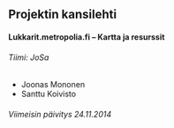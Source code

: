
## Projektin kansilehti 

#### Lukkarit.metropolia.fi – Kartta ja resurssit

###### Tiimi: JoSa
  - Joonas Mononen
  - Santtu Koivisto

###### Viimeisin päivitys 24.11.2014
